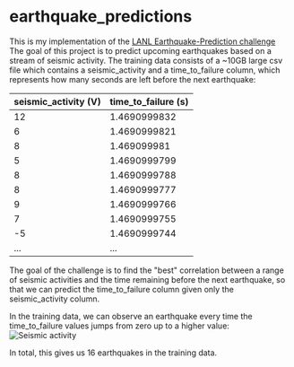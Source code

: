 # earthquake_predictions

This is my implementation of the [LANL Earthquake-Prediction challenge](https://www.kaggle.com/c/LANL-Earthquake-Prediction/discussion) 
The goal of this project is to predict upcoming earthquakes based on a stream of seismic activity. The training data consists of a ~10GB
large csv file which contains a seismic_activity and a time_to_failure column, which represents how many seconds are 
left before the next earthquake:

seismic_activity (V) | time_to_failure (s)
------------ | -------------
12 |	1.4690999832
6	| 1.4690999821
8	| 1.469099981
5	| 1.4690999799
8	| 1.4690999788
8	| 1.4690999777
9	| 1.4690999766
7	| 1.4690999755
-5 | 	1.4690999744
... | ...

The goal of the challenge is to find the "best" correlation between a range of seismic activities and the time remaining before 
the next earthquake, so that we can predict the time_to_failure column given only the seismic_activity column.

In the training data, we can observe an earthquake every time the time_to_failure values jumps from zero up to a higher value:
![Seismic activity](https://github.com/phillikus/earthquake_predictions/blob/master/plots/summary.png)

In total, this gives us 16 earthquakes in the training data.
